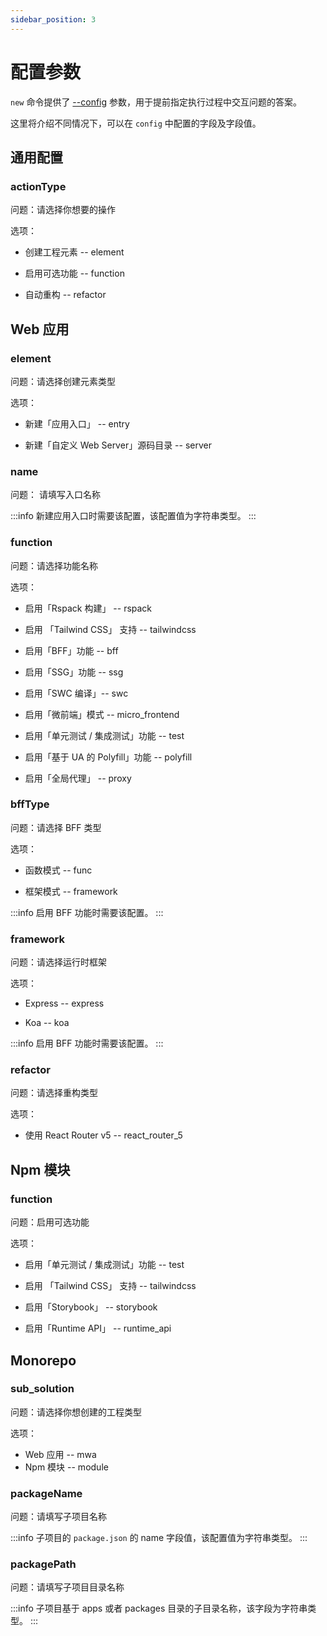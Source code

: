 ```yaml
---
sidebar_position: 3
---
```


# 配置参数

`new` 命令提供了 [--config](/guides/topic-detail/generator/new/option.html#-c,---config-<config>) 参数，用于提前指定执行过程中交互问题的答案。

这里将介绍不同情况下，可以在 `config` 中配置的字段及字段值。

## 通用配置

### actionType

问题：请选择你想要的操作

选项：

- 创建工程元素 -- element

- 启用可选功能 -- function

- 自动重构 -- refactor

## Web 应用

### element

问题：请选择创建元素类型

选项：

- 新建「应用入口」 -- entry

- 新建「自定义 Web Server」源码目录 -- server

### name

问题： 请填写入口名称

:::info
新建应用入口时需要该配置，该配置值为字符串类型。
:::

### function

问题：请选择功能名称

选项：

- 启用「Rspack 构建」 -- rspack

- 启用 「Tailwind CSS」 支持 -- tailwindcss

- 启用「BFF」功能 -- bff

- 启用「SSG」功能 -- ssg

- 启用「SWC 编译」-- swc

- 启用「微前端」模式 -- micro_frontend

- 启用「单元测试 / 集成测试」功能 -- test

- 启用「基于 UA 的 Polyfill」功能 -- polyfill

- 启用「全局代理」 -- proxy


### bffType

问题：请选择 BFF 类型

选项：

- 函数模式 -- func

- 框架模式 -- framework

:::info
启用 BFF 功能时需要该配置。
:::

### framework

问题：请选择运行时框架

选项：

- Express -- express

- Koa -- koa

:::info
启用 BFF 功能时需要该配置。
:::

### refactor

问题：请选择重构类型

选项：

- 使用 React Router v5 -- react_router_5

## Npm 模块

### function

问题：启用可选功能

选项：

- 启用「单元测试 / 集成测试」功能 -- test

- 启用 「Tailwind CSS」 支持 -- tailwindcss

- 启用「Storybook」 -- storybook

- 启用「Runtime API」 -- runtime_api

## Monorepo

### sub_solution

问题：请选择你想创建的工程类型

选项：

- Web 应用 -- mwa
- Npm 模块 -- module

### packageName

问题：请填写子项目名称

:::info
子项目的 `package.json` 的 name 字段值，该配置值为字符串类型。
:::

### packagePath

问题：请填写子项目目录名称

:::info
子项目基于 apps 或者 packages 目录的子目录名称，该字段为字符串类型。
:::
